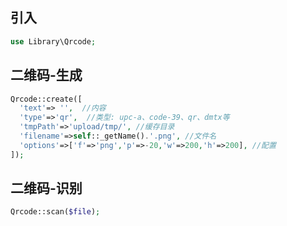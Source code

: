 ## 引入
```php
use Library\Qrcode;
```

## 二维码-生成
```php
Qrcode::create([
  'text'=> '',  //内容
  'type'=>'qr',  //类型: upc-a、code-39、qr、dmtx等
  'tmpPath'=>'upload/tmp/', //缓存目录
  'filename'=>self::_getName().'.png', //文件名
  'options'=>['f'=>'png','p'=>-20,'w'=>200,'h'=>200], //配置
]);
```

## 二维码-识别
```php
Qrcode::scan($file);
```